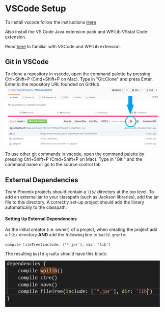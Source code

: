 # VSCode Setup

To install vscode follow the instructions [Here](https://wpilib.screenstepslive.com/s/currentCS/m/79833/l/932382-installing-vs-code )

Also install the VS Code Java extension pack and WPILib VSstat Code extension.

Read [here](https://wpilib.screenstepslive.com/s/currentCS/m/79833/l/941601-vs-code-basics-and-wpilib-in-vs-code) to familiar with VSCode and WPILib extension.


## Git in VSCode

To clone a repository in vscode, open the command palette by pressing Ctrl+Shift+P (Cmd+Shift+P on Mac). Type in "Git:Clone" and press Enter. Enter in the repository URL founded on GitHub.
![Screenshot of Copy to Clipboard Button](https://raw.githubusercontent.com/FRCTeamPhoenix/Documentation/master/images/copy-to-clipboard.PNG)

To use other git commands in vscode, open the command palette by pressing Ctrl+Shift+P (Cmd+Shift+P on Mac). Type in "Git:" and the command name or go to the source control tab

## External Dependencies

Team Phoenix projects should contain a `lib/` directory at the top level. To add an external jar to your classpath (such as Jackson libraries), add the jar file to this directory. A correctly set-up project should add the library automatically to the classpath.


#### Setting Up External Dependencies

As the initial creator (i.e. owner) of a project, when creating the project add a `lib/` directory **AND** add the following line to `build.gradle`:

`compile fileTree(include: ['*.jar'], dir: 'lib')`

The resulting `build.gradle` should have this block:

![Screenshot of build.gradle dependencies](https://raw.githubusercontent.com/FRCTeamPhoenix/Documentation/master/images/external-dependencies.PNG)


